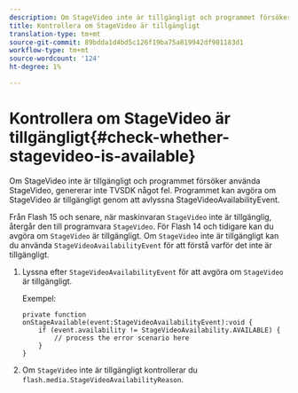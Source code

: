 ```yaml
---
description: Om StageVideo inte är tillgängligt och programmet försöker använda StageVideo, genererar inte TVSDK något fel. Programmet kan avgöra om StageVideo är tillgängligt genom att avlyssna StageVideoAvailabilityEvent.
title: Kontrollera om StageVideo är tillgängligt
translation-type: tm+mt
source-git-commit: 89bdda1d4bd5c126f19ba75a819942df901183d1
workflow-type: tm+mt
source-wordcount: '124'
ht-degree: 1%

---
```



# Kontrollera om StageVideo är tillgängligt{#check-whether-stagevideo-is-available}

Om StageVideo inte är tillgängligt och programmet försöker använda StageVideo, genererar inte TVSDK något fel. Programmet kan avgöra om StageVideo är tillgängligt genom att avlyssna StageVideoAvailabilityEvent.

Från Flash 15 och senare, när maskinvaran `StageVideo` inte är tillgänglig, återgår den till programvara `StageVideo`. För Flash 14 och tidigare kan du avgöra om `StageVideo` är tillgängligt. Om `StageVideo` inte är tillgängligt kan du använda `StageVideoAvailabilityEvent` för att förstå varför det inte är tillgängligt.

1. Lyssna efter `StageVideoAvailabilityEvent` för att avgöra om `StageVideo` är tillgängligt.

   Exempel:

   ```
   private function onStageAvailable(event:StageVideoAvailabilityEvent):void {
       if (event.availability != StageVideoAvailability.AVAILABLE) {
           // process the error scenario here
       }
   }
   ```

1. Om `StageVideo` inte är tillgängligt kontrollerar du `flash.media.StageVideoAvailabilityReason`.
